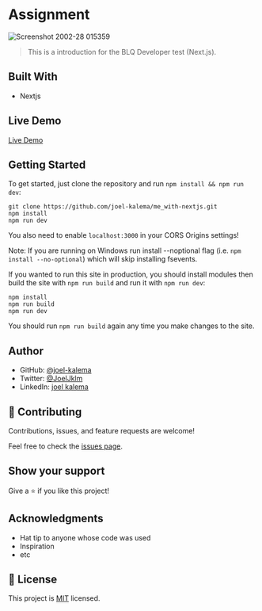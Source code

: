 # Assignment
![Screenshot 2002-28 015359](https://github.com/joel-kalema/me_with-nextjs/assets/57408419/8c0e89cf-9701-4bcf-a449-d292c1cffaa0)

> This is a introduction for the BLQ Developer test (Next.js).

## Built With

- Nextjs

## Live Demo

[Live Demo](https://comfy-rugelach-fb36cf.netlify.app/)



## Getting Started

To get started, just clone the repository and run `npm install && npm run dev`:

    git clone https://github.com/joel-kalema/me_with-nextjs.git
    npm install
    npm run dev

You also need to enable `localhost:3000` in your CORS Origins settings!

Note: If you are running on Windows run install --noptional flag (i.e. `npm install --no-optional`) which will skip installing fsevents.


If you wanted to run this site in production, you should install modules then build the site with `npm run build` and run it with `npm run dev`:

    npm install
    npm run build
    npm run dev

You should run `npm run build` again any time you make changes to the site.

## Author

- GitHub: [@joel-kalema](https://github.com/joel-kalema)
- Twitter: [@JoelJklm](https://twitter.com/JoelJklm)
- LinkedIn: [joel kalema](https://www.linkedin.com/in/joel-kalema-30518a230/)

## 🤝 Contributing


Contributions, issues, and feature requests are welcome!

Feel free to check the [issues page](https://github.com/joel-kalema/Mobile-version-skeleton/issues).

## Show your support

Give a ⭐️ if you like this project!

## Acknowledgments

- Hat tip to anyone whose code was used
- Inspiration
- etc

## 📝 License

This project is [MIT](./MIT.md) licensed.
